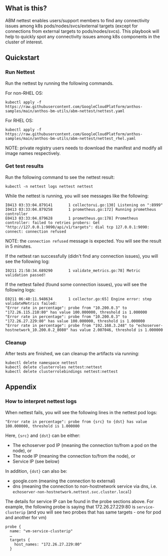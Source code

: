 ## What is this?

ABM nettest enables users/support members to find any connectivity issues
among k8s pods/nodes/svcs/external targets (except for connections from external
targets to pods/nodes/svcs). This playbook will help to quickly spot any
connectivity issues among k8s components in the cluster of interest.

## Quickstart

### Run Nettest

Run the nettest by running the following commands.

For non-RHEL OS:

```
kubectl apply -f https://raw.githubusercontent.com/GoogleCloudPlatform/anthos-samples/main/anthos-bm-utils/abm-nettest/nettest.yaml
```

For RHEL OS:

```
kubectl apply -f https://raw.githubusercontent.com/GoogleCloudPlatform/anthos-samples/main/anthos-bm-utils/abm-nettest/nettest_rhel.yaml
```

NOTE: private registry users needs to download the manifest and modify all image names respectively.

### Get test results

Run the following command to see the nettest result:

```
kubectl -n nettest logs nettest nettest
```

While the nettest is running, you will see messages like the following:

```
I0413 03:33:04.879141       1 collectorui.go:130] Listening on ":8999"
I0413 03:33:04.879258       1 prometheus.go:172] Running prometheus controller
E0413 03:33:04.879628       1 prometheus.go:178] Prometheus controller: failed to retries probers: Get "http://127.0.0.1:9090/api/v1/targets": dial tcp 127.0.0.1:9090: connect: connection refused
```

NOTE: the `connection refused` message is expected. You will see the result in 5 minutes.

If the nettest ran successfully (didn't find any connection issues), you will see the following log:

```
I0211 21:58:34.689290       1 validate_metrics.go:78] Metric validation passed!
```

If the nettest failed (found some connection issues), you will see the following logs:

```
E0211 06:40:11.948634       1 collector.go:65] Engine error: step validateMetrics failed:
"Error rate in percentage": probe from "10.200.0.3" to "172.26.115.210:80" has value 100.000000, threshold is 1.000000
"Error rate in percentage": probe from "10.200.0.3" to "172.26.27.229:80" has value 100.000000, threshold is 1.000000
"Error rate in percentage": probe from "192.168.3.248" to "echoserver-hostnetwork_10.200.0.2_8080" has value 2.007046, threshold is 1.000000
```


### Cleanup

After tests are finished, we can cleanup the artifacts via running:

```
kubectl delete namespace nettest
kubectl delete clusterroles nettest:nettest
kubectl delete clusterrolebindings nettest:nettest
```

## Appendix

### How to interpret nettest logs

When nettest fails, you will see the following lines in the nettest pod logs:

```
"Error rate in percentage": probe from {src} to {dst} has value 100.000000, threshold is 1.000000
```

Here, `{src}` and `{dst}` can be either:

*   The echoserver pod IP (meaning the connection to/from a pod on the node), or
*   The node IP (meaning the connection to/from the node), or
*   Service IP (see below)

In addition, `{dst}` can also be:

*   google.com (meaning the connection to external)
*   dns (meaning the connection to non-hostnetwork service via dns, i.e. `echoserver-non-hostnetwork.nettest.svc.cluster.local`)

The details for service IP can be found in the probe sections above. For
example, the following probe is saying that 172.26.27.229:80 is
`service-clusterip` (and you will see two probes that has same targets - one for
pod and another for vm)

```
probe {
  name: "vm-service-clusterip"
  …
  targets {
    host_names: "172.26.27.229:80"
  }
```
